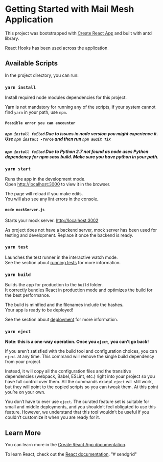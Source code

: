 # Getting Started with Mail Mesh Application

This project was bootstrapped with [Create React App](https://github.com/facebook/create-react-app) and built with antd library.

React Hooks has been used across the application.

## Available Scripts

In the project directory, you can run:

### `yarn install`

Install required node modules dependencies for this project. 

Yarn is not mandatory for running any of the scripts, if your system cannot find `yarn` in your path, use `npm`. 

#### `Possible error you can encounter`

##### `npm install failed` Due to issues in node version you might experience it. Use `npm install -force` and then run `npm audit fix`

##### `npm install failed` Due to Python 2.7 not found as node uses Python dependency for npm sass build. Make sure you have python in your path.

### `yarn start`

Runs the app in the development mode.\
Open [http://localhost:3000](http://localhost:3000) to view it in the browser.

The page will reload if you make edits.\
You will also see any lint errors in the console.

#### `node mockServer.js`

Starts your mock server. [http://localhost:3002](http://localhost:3002)

As project does not have a backend server, mock server has been used for testing and development. Replace it once the backend is ready.

### `yarn test`

Launches the test runner in the interactive watch mode.\
See the section about [running tests](https://facebook.github.io/create-react-app/docs/running-tests) for more information.

### `yarn build`

Builds the app for production to the `build` folder.\
It correctly bundles React in production mode and optimizes the build for the best performance.

The build is minified and the filenames include the hashes.\
Your app is ready to be deployed!

See the section about [deployment](https://facebook.github.io/create-react-app/docs/deployment) for more information.

### `yarn eject`

**Note: this is a one-way operation. Once you `eject`, you can’t go back!**

If you aren’t satisfied with the build tool and configuration choices, you can `eject` at any time. This command will remove the single build dependency from your project.

Instead, it will copy all the configuration files and the transitive dependencies (webpack, Babel, ESLint, etc.) right into your project so you have full control over them. All the commands except `eject` will still work, but they will point to the copied scripts so you can tweak them. At this point you’re on your own.

You don’t have to ever use `eject`. The curated feature set is suitable for small and middle deployments, and you shouldn’t feel obligated to use this feature. However, we understand that this tool wouldn’t be useful if you couldn’t customize it when you are ready for it.

## Learn More

You can learn more in the [Create React App documentation](https://facebook.github.io/create-react-app/docs/getting-started).

To learn React, check out the [React documentation](https://reactjs.org/).
"# sendgrid" 
